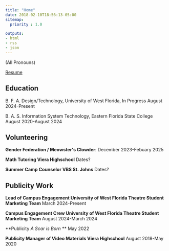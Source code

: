 ```yaml
---
title: "Home"
date: 2018-02-10T18:56:13-05:00
sitemap:
  priority : 1.0

outputs:
- html
- rss
- json
---
```

(All Pronouns)

[Resume](/two_kearns_resume.pdf)

## Education

B. F. A. Design/Technology, University of West Florida, In Progress August 2024-Present

B. A. S. Information System Technology, Eastern Florida State College August 2020-August 2024

## Volunteering

**Gender Federation / Meowster's Clowder**: December 2023-Febuary 2025

**Math Tutoring Viera Highschool** Dates?

**Summer Camp Counselor VBS St. Johns** Dates?

## Publicity Work

**Lead of Campus Engagement University of West Florida Theatre Student Marketing Team** March 2024-Present

**Campus Engagement Crew University of West Florida Theatre Student Marketing Team** August 2024-March 2024

**Publicity *A Scar is Born* ** May 2022

**Publicity Manager of Video Materials Viera Highschool** August 2018-May 2020
